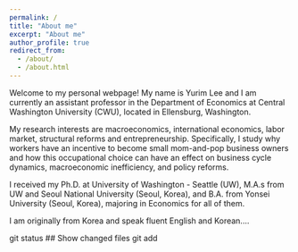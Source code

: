 ```yaml
---
permalink: /
title: "About me"
excerpt: "About me"
author_profile: true
redirect_from: 
  - /about/
  - /about.html
---
```


Welcome to my personal webpage! My name is Yurim Lee and I am currently an assistant professor in the Department of Economics at Central Washington University (CWU), located in Ellensburg, Washington.  

My research interests are macroeconomics, international economics, labor market, structural reforms and entrepreneurship. Specifically, I study why workers have an incentive to become small mom-and-pop business owners and how this occupational choice can have an effect on business cycle dynamics, macroeconomic inefficiency, and policy reforms. 

I received my Ph.D. at University of Washington - Seattle (UW), M.A.s from UW and Seoul National University (Seoul, Korea), and B.A. from Yonsei University (Seoul, Korea), majoring in Economics for all of them.  

I am originally from Korea and speak fluent English and Korean....


git status ## Show changed files
git add <FILES THAT CHANGED>